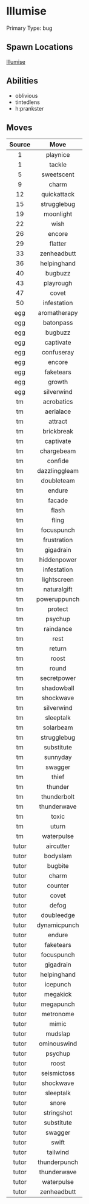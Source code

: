 # Illumise  
Primary Type: bug  
  
## Spawn Locations  
[Illumise](/data/spawn_presets/illumise.md)  
  
## Abilities  
  * oblivious
  * tintedlens
  * h:prankster
  
  
## Moves  
  
| Source | Move |  
|:---:|:---:|  
| 1 | playnice |  
| 1 | tackle |  
| 5 | sweetscent |  
| 9 | charm |  
| 12 | quickattack |  
| 15 | strugglebug |  
| 19 | moonlight |  
| 22 | wish |  
| 26 | encore |  
| 29 | flatter |  
| 33 | zenheadbutt |  
| 36 | helpinghand |  
| 40 | bugbuzz |  
| 43 | playrough |  
| 47 | covet |  
| 50 | infestation |  
| egg | aromatherapy |  
| egg | batonpass |  
| egg | bugbuzz |  
| egg | captivate |  
| egg | confuseray |  
| egg | encore |  
| egg | faketears |  
| egg | growth |  
| egg | silverwind |  
| tm | acrobatics |  
| tm | aerialace |  
| tm | attract |  
| tm | brickbreak |  
| tm | captivate |  
| tm | chargebeam |  
| tm | confide |  
| tm | dazzlinggleam |  
| tm | doubleteam |  
| tm | endure |  
| tm | facade |  
| tm | flash |  
| tm | fling |  
| tm | focuspunch |  
| tm | frustration |  
| tm | gigadrain |  
| tm | hiddenpower |  
| tm | infestation |  
| tm | lightscreen |  
| tm | naturalgift |  
| tm | poweruppunch |  
| tm | protect |  
| tm | psychup |  
| tm | raindance |  
| tm | rest |  
| tm | return |  
| tm | roost |  
| tm | round |  
| tm | secretpower |  
| tm | shadowball |  
| tm | shockwave |  
| tm | silverwind |  
| tm | sleeptalk |  
| tm | solarbeam |  
| tm | strugglebug |  
| tm | substitute |  
| tm | sunnyday |  
| tm | swagger |  
| tm | thief |  
| tm | thunder |  
| tm | thunderbolt |  
| tm | thunderwave |  
| tm | toxic |  
| tm | uturn |  
| tm | waterpulse |  
| tutor | aircutter |  
| tutor | bodyslam |  
| tutor | bugbite |  
| tutor | charm |  
| tutor | counter |  
| tutor | covet |  
| tutor | defog |  
| tutor | doubleedge |  
| tutor | dynamicpunch |  
| tutor | endure |  
| tutor | faketears |  
| tutor | focuspunch |  
| tutor | gigadrain |  
| tutor | helpinghand |  
| tutor | icepunch |  
| tutor | megakick |  
| tutor | megapunch |  
| tutor | metronome |  
| tutor | mimic |  
| tutor | mudslap |  
| tutor | ominouswind |  
| tutor | psychup |  
| tutor | roost |  
| tutor | seismictoss |  
| tutor | shockwave |  
| tutor | sleeptalk |  
| tutor | snore |  
| tutor | stringshot |  
| tutor | substitute |  
| tutor | swagger |  
| tutor | swift |  
| tutor | tailwind |  
| tutor | thunderpunch |  
| tutor | thunderwave |  
| tutor | waterpulse |  
| tutor | zenheadbutt |  
  
